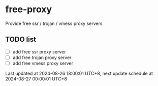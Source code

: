 
# free-proxy
Provide free ssr / trojan / vmess proxy servers


## TODO list
- [ ] add free ssr proxy server
- [ ] add free trojan proxy server
- [ ] add free vmess proxy server

Last updated at 2024-08-26 18:00:01 UTC+8, next update schedule at 2024-08-27 00:00:01 UTC+8

